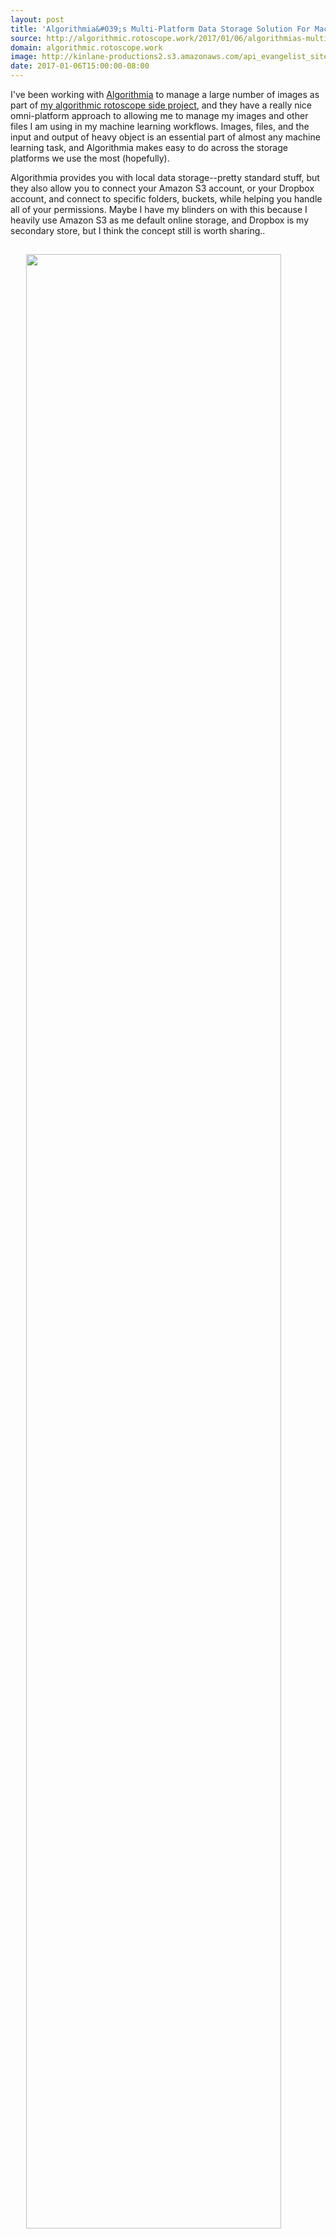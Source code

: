 ```yaml
---
layout: post
title: 'Algorithmia&#039;s Multi-Platform Data Storage Solution For Machine Learning Workflows'
source: http://algorithmic.rotoscope.work/2017/01/06/algorithmias-multiplatform-data-storage-solution-for-machine-learning-workflows/
domain: algorithmic.rotoscope.work
image: http://kinlane-productions2.s3.amazonaws.com/api_evangelist_site/blog/screen_shot_2017_01_06_at_11.14.26_am.png
date: 2017-01-06T15:00:00-08:00
---
```

<p>I've been working with <a href="http://algorithmia.io">Algorithmia</a> to manage a large number of images as part of&nbsp;<a href="http://image.rotoscope.work/">my algorithmic rotoscope side project</a>, and they have a really nice omni-platform approach to allowing me to manage my images and other files I am using in my machine learning workflows. Images, files, and the input and output of heavy object is an essential part of almost any machine learning task, and Algorithmia makes easy to do across the storage platforms we use the most (hopefully).&nbsp;</p>
<p>Algorithmia provides you with local data storage--pretty standard stuff, but they also allow you to connect your Amazon S3 account, or your Dropbox account, and connect to specific folders, buckets, while helping you handle all of your permissions. Maybe I have my blinders on with this because I heavily use Amazon S3 as me default online storage, and Dropbox is my secondary store, but I think the concept still is worth sharing..</p>
<p><img style="padding: 15px; display: block; margin-left: auto; margin-right: auto;" src="http://kinlane-productions2.s3.amazonaws.com/api_evangelist_site/blog/screen_shot_2017_01_06_at_11.14.26_am.png" alt="" width="90%" align="center" /></p>
<p>This allows me to seamlessly manage the objects, documents, files, and other images I store across my operation as part of my machine learning workflow. &nbsp;Algorithmia even provides you with an intuitive way of referencing files, by allowing each Data URI to uniquely identifies files and directories, with each composed of a protocol and a path, with each service having its own unique protocol:</p>
<ul>
<li><strong>data:// </strong>Algorithmia hosted data</li>
<li><strong>dropbox:// </strong>Dropbox default connected accounts</li>
<li><strong>S3://</strong> Amazon S3 default connected account</li>
</ul>
<p>This approach dramatically simplifies my operations when working with files, and allows me to leverage the API driven storage services I am already putting to work, while also taking advantage of <a href="https://algorithmia.com/algorithms">the growing number of algorithms available to me in Algorithmia's catalog</a>. In my algorithmic rotoscope project I am breaking videos into individual images, producing 60 images per second of video, and uploading to Amazon S3. Once images are uploaded, I can then run Algorithmia's Deep Filter algorithm against all images, sometimes thousands of images, using their text models, or any of the 25+ I've trained myself.&nbsp;</p>
<p>This approach is not limited to just video and images, this is generic to any sort of API driven machine learning orchestration. Just swap out video and images, with mapping, content, or other resource, and then find the relevant machine learning workflow you need to apply, and get to work. While I am having fun playing with my drone videos and texture filters, the approach can be just as easily applied to streamline any sort of marchine learning workflow.</p>
<p>One additional benefit of storing data this way is I've found Dropbox to be a really amazing layer for including humans in the workflow. I leverage Amazon S3 for my wholesale, compute grade storage, but Dropbox is where I publish images, videos, and documents that I need to put in front of humans, or include them in the machine learning workflow. I find this gives them a role in the process, in a way that gives them control over the data, images, videos, and other objects, on a platform they are already comfortable with. I'd encourage Algorithmia, and other providers to also consider including Google Drive as part of this--it would go a long way logically connected with the human portion of the wokflows.</p>
<p>Anyways, I thought Algorithmia's approach to storage was interesting, worth highlight, and something that other providers might consider implementing themselves.</p>
